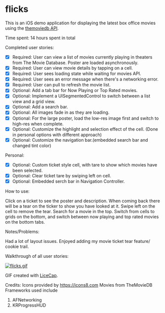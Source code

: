 # flicks

This is an iOS demo application for displaying the latest box office movies using the [themoviedb API](https://developers.themoviedb.org/3/getting-started).

Time spent: 14 hours spent in total

Completed user stories:

 * [x] Required: User can view a list of movies currently playing in theaters from The Movie Database. Poster are loaded asynchronously.
 * [x] Required: User can view movie details by tapping on a cell.
 * [x] Required: User sees loading state while waiting for movies API.
 * [x] Required: User sees an error message when there's a networking error.
 * [x] Required: User can pull to refresh the movie list.
 * [x] Optional: Add a tab bar for Now Playing or Top Rated movies.
 * [x] Optional: Implement a UISegmentedControl to switch between a list view and a grid view.
 * [x] Optional: Add a search bar.
 * [x] Optional: All images fade in as they are loading.
 * [x] Optional: For the large poster, load the low-res image first and switch to high-res when complete.
 * [x] Optional: Customize the highlight and selection effect of the cell. (Done in personal options with different approach)
 * [x] Optional: Customize the navigation bar.(embedded search bar and changed tint color)
  
Personal:
 * [x] Optional: Custom ticket style cell, with tare to show which movies have been selected.
 * [x] Optional: Clear ticket tare by swiping left on cell.
 * [x] Optional: Embedded serch bar in Navigation Controller.

How to use:

Click on a ticket to see the poster and description. When coming back there will be a tear on the ticker to show you have looked at it. Swipe left on the cell to remove the tear. Search for a movie in the top. Switch from cells to grids on the bottom, and switch between now playing and top rated movies on the bottom tabs.
 
Notes/Problems:

Had a lot of layout issues. Enjoyed adding my movie ticket tear feature/ cookie trail.

Walkthrough of all user stories:

[![flicks.gif](https://s26.postimg.org/5zri28ho9/flicks.gif)](https://postimg.org/image/5a8ppvh4l/)

GIF created with [LiceCap](http://www.cockos.com/licecap/).

Credits:
Icons provided by https://icons8.com
Movies from TheMovieDB
Frameworks used include
  1. AFNetworking
  2. KRProgressHUD


